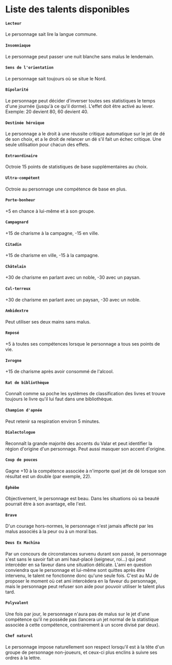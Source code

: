 # Liste des talents disponibles

#### `Lecteur`

Le personnage sait lire la langue commune.

#### `Insomniaque`

Le personnage peut passer une nuit blanche sans malus le lendemain.

#### `Sens de l'orientation`

Le personnage sait toujours où se situe le Nord.

#### `Bipolarité`

Le personnage peut décider d'inverser toutes ses statistiques le temps d'une journée (jusqu'à ce qu'il dorme). L'effet doit être activé au lever. Exemple: 20 devient 80, 60 devient 40.

#### `Destinée héroïque`

Le personnage a le droit à une réussite critique automatique sur le jet de dé de son choix, et a le droit de relancer un dé s'il fait un échec critique. Une seule utilisation pour chacun des effets.

#### `Extraordinaire`

Octroie 15 points de statistiques de base supplémentaires au choix.

#### `Ultra-compétent`

Octroie au personnage une compétence de base en plus.

#### `Porte-bonheur`

+5 en chance à lui-même et à son groupe.

#### `Campagnard`

+15 de charisme à la campagne, -15 en ville.

#### `Citadin`

+15 de charisme en ville, -15 à la campagne.

#### `Châtelain`

+30 de charisme en parlant avec un noble, -30 avec un paysan.

#### `Cul-terreux`

+30 de charisme en parlant avec un paysan, -30 avec un noble.

#### `Ambidextre`

Peut utiliser ses deux mains sans malus.

#### `Reposé`

+5 à toutes ses compétences lorsque le personnage a tous ses points de vie.

#### `Ivrogne`

+15 de charisme après avoir consommé de l'alcool.

#### `Rat de bibliothèque`

Connaît comme sa poche les systèmes de classification des livres et trouve toujours le livre qu'il lui faut dans une bibliothèque.

#### `Champion d'apnée`

Peut retenir sa respiration environ 5 minutes.

#### `Dialectologue`

Reconnaît la grande majorité des accents du Valar et peut identifier la région d'origine d'un personnage. Peut aussi masquer son accent d'origine.

#### `Coup de pouces`

Gagne +10 à la compétence associée à n'importe quel jet de dé lorsque son résultat est un double (par exemple, 22).

#### `Éphèbe`

Objectivement, le personnage est beau. Dans les situations où sa beauté pourrait être à son avantage, elle l'est.

#### `Brave`

D'un courage hors-normes, le personnage n'est jamais affecté par les malus associés à la peur ou à un moral bas.

#### `Deus Ex Machina`

Par un concours de circonstances survenu durant son passé, le personnage s'est sans le savoir fait un ami haut-placé (seigneur, roi...) qui peut intercéder en sa faveur dans une situation délicate. L'ami en question conviendra que le personnage et lui-même sont quittes après être intervenu, le talent ne fonctionne donc qu'une seule fois. C'est au MJ de proposer le moment où cet ami intercèdera en la faveur du personnage, mais le personnage peut refuser son aide pour pouvoir utiliser le talent plus tard.

#### `Polyvalent`

Une fois par jour, le personnage n'aura pas de malus sur le jet d'une compétence qu'il ne possède pas (lancera un jet normal de la statistique associée à cette compétence, contrairement à un score divisé par deux).

#### `Chef naturel`

Le personnage impose naturellement son respect lorsqu'il est à la tête d'un groupe de personnage non-joueurs, et ceux-ci plus enclins à suivre ses ordres à la lettre.



